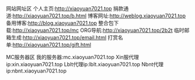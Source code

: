 网站网址区
个人主页:http://xiaoyuan7021.top
捐款通道:http://xiaoyuan7021.top/b.html
博客网址:http://weblog.xiaoyuan7021.top
备用博客:http://blog.xiaoyuan7021.top
整合包下载:http://xiaoyuan7021.top/mc
ORG导航:http://xiaoyuan7021.top/2b2t
临时邮箱生成:http://xiaoyuan7021.top/email.html
打赏名单:http://xiaoyuan7021.top/gift.html

MC服务器区
我的服务器:mc.xiaoyuan7021.top
Xin服代理ip:xin.xiaoyuan7021.top
Lblt代理ip:lblt.xiaoyuan7021.top
Nbnt代理ip:nbnt.xiaoyuan7021.top
